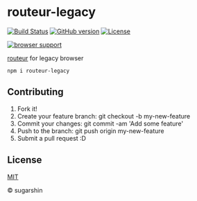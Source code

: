 # routeur-legacy

[![Build Status][travis-image]][travis-url]
[![GitHub version][github-ver-image]][github-ver-url]
[![License][license-image]][license-url]

[![browser support][testling-svg]][testling-url]

[routeur](https://github.com/sugarshin/routeur) for legacy browser

```
npm i routeur-legacy
```

## Contributing

1. Fork it!
2. Create your feature branch: git checkout -b my-new-feature
3. Commit your changes: git commit -am 'Add some feature'
4. Push to the branch: git push origin my-new-feature
5. Submit a pull request :D

## License

[MIT][license-url]

© sugarshin

[npm-image]: http://img.shields.io/npm/v/routeur-legacy.svg
[npm-url]: https://www.npmjs.org/package/routeur-legacy
[bower-image]: http://img.shields.io/bower/v/routeur-legacy.svg
[bower-url]: http://bower.io/search/?q=routeur-legacy
[travis-image]: http://img.shields.io/travis/sugarshin/routeur-legacy/master.svg?branch=master
[travis-url]: https://travis-ci.org/sugarshin/routeur-legacy
[gratipay-image]: http://img.shields.io/gratipay/sugarshin.svg
[gratipay-url]: https://gratipay.com/sugarshin/
[coveralls-image]: https://coveralls.io/repos/sugarshin/routeur-legacy/badge.svg
[coveralls-url]: https://coveralls.io/r/sugarshin/routeur-legacy
[github-ver-image]: https://badge.fury.io/gh/sugarshin%2Frouteur-legacy.svg
[github-ver-url]: http://badge.fury.io/gh/sugarshin%2Frouteur-legacy
[license-image]: http://img.shields.io/:license-mit-blue.svg
[license-url]: http://sugarshin.mit-license.org/
[downloads-image]: http://img.shields.io/npm/dm/routeur-legacy.svg
[dependencies-image]: http://img.shields.io/david/sugarshin/routeur-legacy.svg
[testling-svg]: https://ci.testling.com/sugarshin/routeur-legacy.png
[testling-url]: https://ci.testling.com/sugarshin/routeur-legacy
